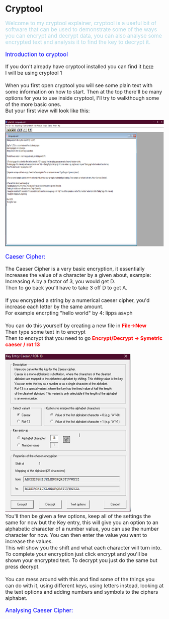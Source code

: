 # Cryptool

<p style="font-size:17px; color:lightblue">
Welcome to my cryptool explainer, cryptool is a useful bit of software that can be used to demonstrate some of the ways you can encrypt and decrypt data, you can also analyse some encrypted text and analysis it to find the key to decrypt it.
</p>

<p style ="font-size:18px;color:blue">
Introduction to cryptool
</p>

<p style = "font-size:16px">
If you don't already have cryptool installed you can find it <a href="https://www.cryptool.org/en/ct1/downloads">here</a><br>
I will be using cryptool 1
<br><br>
When you first open cryptool you will see some plain text with some information on how to start. Then at the top there'll be many options for you to use inside cryptool, I'll try to walkthough some of the more basic ones.<br>
But your first view will look like this:<br><br>

<script>
img {
  image-rendering: auto;
  image-rendering: crisp-edges;
  image-rendering: pixelated;
}
</script>

<img src= "CryptoolImages\FirstView.png" style="width:600px;height:400px">
</p>

<p style ="font-size:18px;color:blue">
Caeser Cipher:
</p>

<p style="font-size:16px">
The Caeser Cipher is a very basic encryption, it essentially increases the value of a character by a given about, example:<br>
Increasing A by a factor of 3, you would get D.<br> Then to go back you'll have to take 3 off D to get A.<br><br>
If you encrypted a string by a numerical caeser cipher, you'd increase each letter by the same amount.<br>
For example encrpting "hello world" by 4:
lipps asvph <br><br>
You can do this yourself by  creating a new file in <b style="color:red">File->New</b><br>
Then type some text in to encrypt<br>
Then to encrypt that you need to go <b style="color:red">Encrypt/Decrypt -> Symetric caeser / rot 13</b><br>
<br>
<img src= "CryptoolImages\CaesarCipher.png" style="width:400px;height:500px">
<br>
You'll then be given a few options, keep all of the settings the same for now but the Key entry, this will give you an option to an alphabetic character of a number value, you can use the number character for now. You can then enter the value you want to increase the values.<br> This will show you the shift and what each character will turn into. To complete your encryption just click encrypt and you'll be shown your encrypted text. To decrypt you just do the same but press decrypt.<br><br>
You can mess around with this and find some of the things you can do with it, using different keys, using letters instead, looking at the text options and adding numbers and symbols to the ciphers alphabet.
</p>

<p style ="font-size:18px;color:blue">
Analysing Caeser Cipher:
</p>